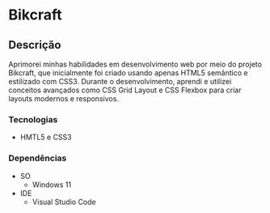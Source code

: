 # Bikcraft

## Descrição

Aprimorei minhas habilidades em desenvolvimento web por meio do projeto Bikcraft, que inicialmente foi criado usando apenas HTML5 semântico e estilizado com CSS3. Durante o desenvolvimento, aprendi e utilizei conceitos avançados como CSS Grid Layout e CSS Flexbox para criar layouts modernos e responsivos.

### Tecnologias

- HMTL5 e CSS3

### Dependências

- SO
  - Windows 11
- IDE
  - Visual Studio Code
